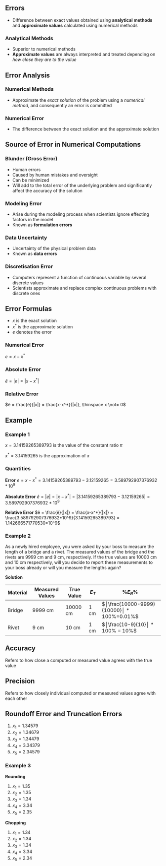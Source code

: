 ## Errors
- Difference between exact values obtained using **analytical methods** and **approximate values** calculated using numerical methods

### Analytical Methods
- Superior to numerical methods
- **Approximate values** are always interpreted and treated depending on *how close they are to the value*

## Error Analysis
### Numerical Methods
- Approximate the *exact solution* of the problem using a *numerical method*, and consequently an error is committed

### Numerical Error
- The difference between the exact solution and the approximate solution

## Source of Error in Numerical Computations
### Blunder (Gross Error)
- Human errors
- Caused by human mistakes and oversight
- Can be minimized
- Will add to the total error of the underlying problem and significantly affect the accuracy of the solution

### Modeling Error
- Arise during the modeling process when scientists ignore effecting factors in the model
- Known as **formulation errors**

### Data Uncertainty
- Uncertainty of the physical problem data
- Known as **data errors**

### Discretisation Error
- Computers represent a function of continuous variable by several discrete values
- Scientists approximate and replace complex continuous problems with discrete ones

## Error Formulas
- $x$ is the exact solution
- $x^*$ is the approximate solution
- $e$ denotes the error

### Numerical Error
$e = x - x^*$

### Absolute Error
$ê = |e| = |x-x^*|$

### Relative Error
$ẽ = \frac{ẽ}{|x|} = \frac{x-x^*}{|x|}, \thinspace x \not= 0$

## Example
### Example 1
$x = 3.14159265389793$ is the value of the constant ratio $\pi$

$x^*=3.14159265$ is the approximation of $x$

### Quantities
**Error**
$e = x - x^* = 3.14159265389793 - 3.12159265 = 3.589792907376932*10^9$

**Absolute Error**
$ê = |e| = |x-x^*| = |3.14159265389793 - 3.12159265| = 3.589792907376932*10^9$

**Relative Error**
$ẽ = \frac{ẽ}{|x|} = \frac{x-x^*}{|x|} = \frac{3.589792907376932*10^9}{3.14159265389793} = 1.142666571770530*10^9$

### Example 2
As a newly hired employee, you were asked by your boss to measure the length of a bridge and a rivet. The measured values of the bridge and the rivets are 9999 cm and 9 cm, respectively. If the true values are 10000 cm and 10 cm respectively, will you decide to report these measurements to your boss already or will you measure the lengths again?

**Solution**

| **Material** | **Measured Values** | **True Value** | **$E_T$** | **%$E_R$%**                                     |
| ------------ | ------------------- | -------------- | --------- | ---------------------------------------- |
| Bridge       | 9999 cm             | 10000 cm       | 1 cm      | $│\frac{10000-9999}{10000}│ * 100%=0.01%$ |
| Rivet        | 9 cm                | 10 cm          | 1 cm      | $│\frac{10-9}{10}│ * 100% = 10%$ |                                         |

## Accuracy
Refers to how close a computed or measured value agrees with the true value

## Precision
Refers to how closely individual computed or measured values agree with each other

## Roundoff Error and Truncation Errors
1. $x_1= 1.34579$
2. $x_2 = 1.34679$
3. $x_3 = 1.34479$
4. $x_4 = 3.34379$
5. $x_5 = 2.34579$

### Example 3
**Rounding**
1. $x_1 = 1.35$
2. $x_2 = 1.35$
3. $x_3 = 1.34$
4. $x_4 = 3.34$
5. $x_5 = 2.35$

**Chopping**
1. $x_1 = 1.34$
2. $x_2 = 1.34$
3. $x_3 = 1.34$
4. $x_4 = 3.34$
5. $x_5 = 2.34$